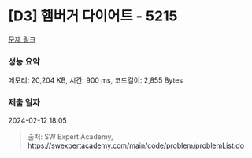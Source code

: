 # [D3] 햄버거 다이어트 - 5215 

[문제 링크](https://swexpertacademy.com/main/code/problem/problemDetail.do?contestProbId=AWT-lPB6dHUDFAVT) 

### 성능 요약

메모리: 20,204 KB, 시간: 900 ms, 코드길이: 2,855 Bytes

### 제출 일자

2024-02-12 18:05



> 출처: SW Expert Academy, https://swexpertacademy.com/main/code/problem/problemList.do